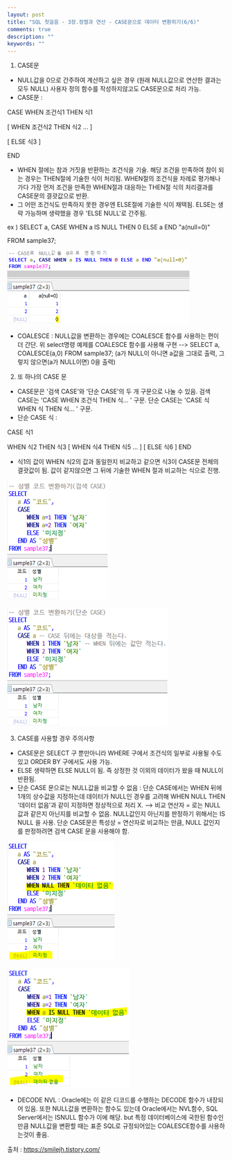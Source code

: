 ```yaml
---
layout: post
title: "SQL 첫걸음 - 3장.정렬과 연산 - CASE문으로 데이터 변환히기(6/6)" 
comments: true
description: ""
keywords: ""
---
```


1. CASE문 
- NULL값을 0으로 간주하여 계산하고 싶은 경우 (원래 NULL값으로 연산한 결과는 모두 NULL) 사용자 정의 함수를 작성하지않고도 CASE문으로 처리 가능. 
- CASE문 : 

CASE WHEN 조건식1 THEN 식1

[ WHEN 조건식2 THEN 식2 ... ]

[ ELSE 식3 ]

END 

- WHEN 절에는 참과 거짓을 반환하는 조건식을 기술. 해당 조건을 만족하여 참이 되는 경우는 THEN절에 기술한 식이 처리됨. WHEN절의 조건식을 차례로 평가해나가다 가장 먼저 조건을 만족한 WHEN절과 대응하는 THEN절 식의 처리결과를 CASE문의 결괏값으로 반환.  
- 그 어떤 조건식도 만족하지 못한 경우엔 ELSE절에 기술한 식이 채택됨. ELSE는 생략 가능하며 생략했을 경우 'ELSE NULL'로 간주됨. 

ex ) 
SELECT a, CASE WHEN a IS NULL THEN 0 ELSE a END "a(null=0)" 

FROM sample37;  

![990B813F5B87324C14](/images/sql_first_step/990B813F5B87324C14.png)

- COALESCE : NULL값을 변환하는 경우에는 COALESCE 함수를 사용하는 편이 더 간단. 
위 select명령 예제를 COALESCE 함수를 사용해 구현 
--> SELECT a, COALESCE(a,0) FROM sample37; 
(a가 NULL이 아니면 a값을 그대로 출력, 그렇지 않으면(a가 NULL이면) 0을 출력) 



2. 또 하나의 CASE 문 
- CASE문은 '검색 CASE'와 '단순 CASE'의 두 개 구문으로 나눌 수 있음.
검색 CASE는 'CASE WHEN 조건식 THEN 식... ' 구문.
단순 CASE는 'CASE 식 WHEN  식 THEN 식... ' 구문.
- 단순 CASE 식 :

CASE 식1

WHEN 식2 THEN 식3
[ WHEN 식4 THEN 식5 ... ]
[ ELSE 식6 ]
END
- 식1의 값이 WHEN 식2의 값과 동일한지 비교하고 같으면 식3이 CASE문 전체의 결괏값이 됨.
값이 같지않으면 그 뒤에 기술한 WHEN 절과 비교하는 식으로 진행.

![991B23335B87326E22](/images/sql_first_step/991B23335B87326E22.png)

![994CA0375B87327B1C](/images/sql_first_step/994CA0375B87327B1C.png)


3. CASE를 사용할 경우 주의사항
- CASE문은 SELECT 구 뿐만아니라 WHERE 구에서 조건식의 일부로 사용될 수도 있고 ORDER BY 구에서도 사용 가능. 
- ELSE 생략하면 ELSE NULL이 됨. 즉 상정한 것 이외의 데이터가 왔을 때 NULL이 반환됨.
- 단순 CASE 문으로는 NULL값을 비교할 수 없음 : 단순 CASE에서는 WHEN 뒤에 1개의 상수값을 지정하는데  데이터가 NULL인 경우를 고려해 WHEN NULL THEN '데이터 없음'과 같이 지정하면 정상적으로 처리 X. 
--> 비교 연산자 = 로는 NULL값과 같은지 아닌지를 비교할 수 없음. NULL값인지 아닌지를 판정하기 위해서는 IS NULL 을 사용. 단순 CASE문은 특성상 = 연산자로 비교하는 만큼, NULL 값인지를 판정하려면 검색 CASE 문을 사용해야 함. 

![99250E3C5B8732B91F](/images/sql_first_step/99250E3C5B8732B91F.png)

![99CD083B5B8732C41E](/images/sql_first_step/99CD083B5B8732C41E.png)

- DECODE NVL : Oracle에는 이 같은 디코드를 수행하는 DECODE 함수가 내장되어 있음.
또한 NULL값을 변환하는 함수도 있는데 Oracle에서는 NVL함수, SQL Server에서는 ISNULL 함수가 이에 해당. but 특정 데이터베이스에 국한된 함수인 만큼 NULL값을 변환할 때는 표준 SQL로 규정되어있는 COALESCE함수를 사용하는것이 좋음.


출처 : https://smilejh.tistory.com/